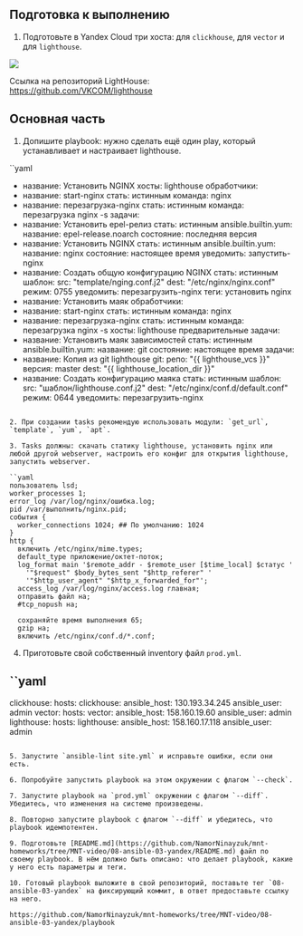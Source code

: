 ## Подготовка к выполнению

1. Подготовьте в Yandex Cloud три хоста: для `clickhouse`, для `vector` и для `lighthouse`.

<p align="left">
 <img src="https://imgur.com/a/ZI47mGz">
</p>

Ссылка на репозиторий LightHouse: https://github.com/VKCOM/lighthouse

## Основная часть

1. Допишите playbook: нужно сделать ещё один play, который устанавливает и настраивает lighthouse.

``yaml
- название: Установить NGINX
  хосты: lighthouse
  обработчики:
 - название: start-nginx
      стать: истинным
      команда: nginx
 - название: перезагрузка-nginx
      стать: истинным
      команда: перезагрузка nginx -s
  задачи: 
 - название: Установить epel-релиз
      стать: истинным
      ansible.builtin.yum:
        название: epel-release.noarch
        состояние: последняя версия
 - название: Установить NGINX
      стать: истинным
      ansible.builtin.yum:
        название: nginx
        состояние: настоящее время
      уведомить: запустить-nginx
 - название: Создать общую конфигурацию NGINX
      стать: истинным
      шаблон:
        src: "template/nging.conf.j2"
        dest: "/etc/nginx/nginx.conf"
        режим: 0755
      уведомить: перезагрузить-nginx
      теги: установить nginx
- название: Установить маяк
  обработчики:
 - название: start-nginx
    стать: истинным
    команда: nginx
 - название: перезагрузка-nginx
    стать: истинным
    команда: перезагрузка nginx -s
  хосты: lighthouse
  предварительные задачи:
 - название: Установить маяк зависимостей
      стать: истинным
      ansible.builtin.yum:
        название: git
        состояние: настоящее время
  задачи:
 - название: Копия из git lighthouse
      git:
        репо: "{{ lighthouse_vcs }}"
        версия: master
        dest: "{{ lighthouse_location_dir }}"
 - название: Создать конфигурацию маяка
      стать: истинным
      шаблон:
        src: "шаблон/lighthouse.conf.j2"
        dest: "/etc/nginx/conf.d/default.conf"
        режим: 0644
      уведомить: перезагрузить-nginx
```

2. При создании tasks рекомендую использовать модули: `get_url`, `template`, `yum`, `apt`.

3. Tasks должны: скачать статику lighthouse, установить nginx или любой другой webserver, настроить его конфиг для открытия lighthouse, запустить webserver.

``yaml
пользователь lsd; 
worker_processes 1; 
error_log /var/log/nginx/ошибка.log;
pid /var/выполнить/nginx.pid;
события {
  worker_connections 1024; ## По умолчанию: 1024
}
http {
  включить /etc/nginx/mime.types;
  default_type приложение/октет-поток;
  log_format main '$remote_addr - $remote_user [$time_local] $статус '
    '"$request" $body_bytes_sent "$http_referer" '
    '"$http_user_agent" "$http_x_forwarded_for"';
  access_log /var/log/nginx/access.log главная;
  отправить файл на;
  #tcp_nopush на;
  
  сохраняйте время выполнения 65;
  gzip на;
  включить /etc/nginx/conf.d/*.conf;
```

4. Приготовьте свой собственный inventory файл `prod.yml`.

``yaml
---
clickhouse:
  hosts:
    clickhouse:
      ansible_host: 130.193.34.245
      ansible_user: admin
vector:
  hosts:
    vector:
      ansible_host: 158.160.19.60
      ansible_user: admin
lighthouse:
  hosts:
    lighthouse:
      ansible_host: 158.160.17.118
      ansible_user: admin

```

5. Запустите `ansible-lint site.yml` и исправьте ошибки, если они есть.

6. Попробуйте запустить playbook на этом окружении с флагом `--check`.

7. Запустите playbook на `prod.yml` окружении с флагом `--diff`. Убедитесь, что изменения на системе произведены.

8. Повторно запустите playbook с флагом `--diff` и убедитесь, что playbook идемпотентен.

9. Подготовьте [README.md](https://github.com/NamorNinayzuk/mnt-homeworks/tree/MNT-video/08-ansible-03-yandex/README.md) файл по своему playbook. В нём должно быть описано: что делает playbook, какие у него есть параметры и теги.

10. Готовый playbook выложите в свой репозиторий, поставьте тег `08-ansible-03-yandex` на фиксирующий коммит, в ответ предоставьте ссылку на него.

https://github.com/NamorNinayzuk/mnt-homeworks/tree/MNT-video/08-ansible-03-yandex/playbook
